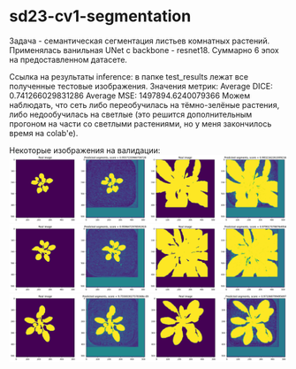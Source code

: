 # sd23-cv1-segmentation

Задача - семантическая сегментация листьев комнатных растений.
Применялась ванильная UNet с backbone - resnet18. Суммарно 6 эпох на предоставленном датасете.

Ссылка на результаты inference: в папке test_results лежат все полученные тестовые изображения.
Значения метрик:
Average DICE: 0.741266029831286
Average MSE: 1497894.6240079366
Можем наблюдать, что сеть либо переобучилась на тёмно-зелёные растения, либо недообучилась на светлые (это решится дополнительным прогоном на части со светлыми растениями, но у меня закончилось время на colab'е).

Некоторые изображения на валидации:
![img.png](img.png)
![img_1.png](img_1.png)
![img_2.png](img_2.png)